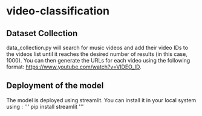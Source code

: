 # video-classification

## Dataset Collection

data_collection.py will search for music videos and add their video IDs to the videos list until it reaches the desired number of results (in this case, 1000). You can then generate the URLs for each video using the following format: https://www.youtube.com/watch?v=VIDEO_ID.

## Deployment of the model

The model is deployed using streamlit. You can install it in your local system using : 
''' pip install streamlit '''
